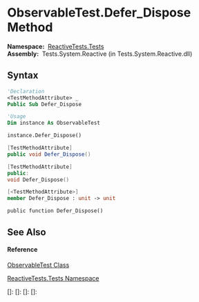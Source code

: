 # ObservableTest.Defer\_Dispose Method

**Namespace:**  [ReactiveTests.Tests](ReactiveTests.Tests\ReactiveTests.Tests.md)  
**Assembly:**  Tests.System.Reactive (in Tests.System.Reactive.dll)

## Syntax

```vb
'Declaration
<TestMethodAttribute> _
Public Sub Defer_Dispose
```

```vb
'Usage
Dim instance As ObservableTest

instance.Defer_Dispose()
```

```csharp
[TestMethodAttribute]
public void Defer_Dispose()
```

```c++
[TestMethodAttribute]
public:
void Defer_Dispose()
```

```fsharp
[<TestMethodAttribute>]
member Defer_Dispose : unit -> unit 
```

```jscript
public function Defer_Dispose()
```

## See Also

#### Reference

[ObservableTest Class](ObservableTest\ObservableTest.md)

[ReactiveTests.Tests Namespace](ReactiveTests.Tests\ReactiveTests.Tests.md)

[]: 
[]: 
[]: 
[]: 
